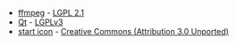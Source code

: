 - [ffmpeg](https://ffmpeg.org/) - [LGPL 2.1](http://www.gnu.org/licenses/old-licenses/lgpl-2.1.html)
- [Qt](https://www.qt.io/) - [LGPLv3](https://www.gnu.org/licenses/lgpl-3.0.en.html)
- [start icon](https://www.iconfinder.com/icons/285661/star_icon) - [Creative Commons (Attribution 3.0 Unported)](https://creativecommons.org/licenses/by/3.0/)
